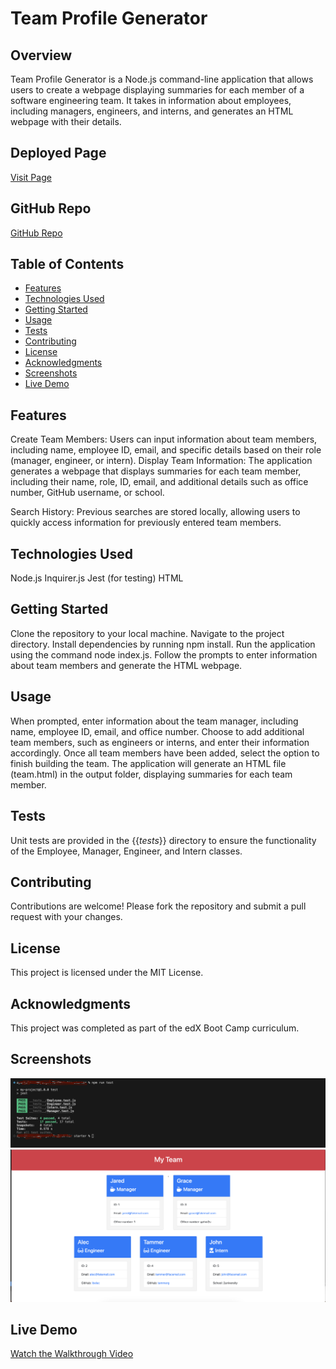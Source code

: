 # Team Profile Generator

## Overview
Team Profile Generator is a Node.js command-line application that allows users to create a webpage displaying summaries for each member of a software engineering team. It takes in information about employees, including managers, engineers, and interns, and generates an HTML webpage with their details.

## Deployed Page

[Visit Page](https://aysegulozen.github.io/Team-Profile-Generator/)

## GitHub Repo

[GitHub Repo](https://github.com/Aysegulozen/Team-Profile-Generator)

## Table of Contents
- [Features](#features) 
- [Technologies Used](#technologies-used)
- [Getting Started](#getting-started)
- [Usage](#usage)
- [Tests](#tests)
- [Contributing](#contributing)
- [License](#license)
- [Acknowledgments](#acknowledgments)
- [Screenshots](#screenshots)
- [Live Demo](#live-demo)

## Features
Create Team Members: Users can input information about team members, including name, employee ID, email, and specific details based on their role (manager, engineer, or intern).
Display Team Information: The application generates a webpage that displays summaries for each team member, including their name, role, ID, email, and additional details such as office number, GitHub username, or school.

Search History: Previous searches are stored locally, allowing users to quickly access information for previously entered team members.

## Technologies Used
Node.js
Inquirer.js
Jest (for testing)
HTML

## Getting Started
Clone the repository to your local machine.
Navigate to the project directory.
Install dependencies by running npm install.
Run the application using the command node index.js.
Follow the prompts to enter information about team members and generate the HTML webpage.

## Usage
When prompted, enter information about the team manager, including name, employee ID, email, and office number.
Choose to add additional team members, such as engineers or interns, and enter their information accordingly.
Once all team members have been added, select the option to finish building the team.
The application will generate an HTML file (team.html) in the output folder, displaying summaries for each team member.

## Tests
Unit tests are provided in the {{_tests_}} directory to ensure the functionality of the Employee, Manager, Engineer, and Intern classes.

## Contributing
Contributions are welcome! Please fork the repository and submit a pull request with your changes.

## License
This project is licensed under the MIT License.

## Acknowledgments
This project was completed as part of the edX Boot Camp curriculum.

## Screenshots
![Npm Run Test Result](./media/Screenshot-run-test.png)
![Node.js Result](./media/Screenshot-node-js.png)

## Live Demo
[Watch the Walkthrough Video](https://drive.google.com/file/d/1-NVojZAZ7cskYmevGEN8QaVkpIPwkMx8/view?usp=sharing)


